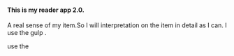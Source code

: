 #### This is my reader app 2.0.
A real sense of my item.So I will interpretation on the item in detail as I can.
I use the gulp .

use the 